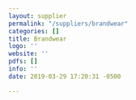 ```yaml
---
layout: supplier
permalink: "/suppliers/brandwear"
categories: []
title: Brandwear
logo: ''
website: ''
pdfs: []
info: ''
date: 2019-03-29 17:20:31 -0500

---
```

